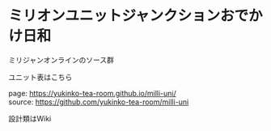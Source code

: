 # ミリオンユニットジャンクションおでかけ日和

ミリジャンオンラインのソース群

ユニット表はこちら

page: https://yukinko-tea-room.github.io/milli-uni/  
source: https://github.com/yukinko-tea-room/milli-uni  

設計類はWiki

